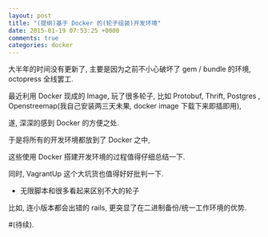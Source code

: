 ```yaml
---
layout: post
title: "(提纲)基于 Docker 的(轮子组装)开发环境"
date: 2015-01-19 07:53:25 +0000
comments: true
categories: docker
---
```


大半年的时间没有更新了, 主要是因为之前不小心破坏了 gem / bundle 的环境, octopress 全线罢工.

最近利用 Docker 现成的 Image, 玩了很多轮子, 比如  Protobuf, Thrift, Postgres , Openstreemap(我自己安装两三天未果, docker image 下载下来即插即用),

遂, 深深的感到 Docker 的方便之处.

于是将所有的开发环境都放到了 Docker 之中, 

这些使用 Docker 搭建开发环境的过程值得仔细总结一下. 

同时, VagrantUp 这个大坑货也值得好好批判一下. 

- 无限脚本和很多看起来区别不大的轮子

比如, 连小版本都会出错的 rails, 更突显了在二进制备份/统一工作环境的优势.

#(待续).


